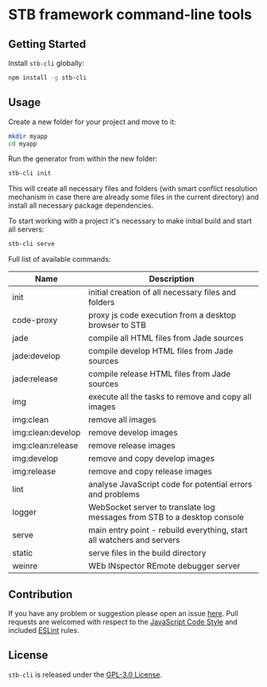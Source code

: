 STB framework command-line tools
================================

## Getting Started

Install `stb-cli` globally:

```bash
npm install -g stb-cli
```

## Usage

Create a new folder for your project and move to it:

```bash
mkdir myapp
cd myapp
```

Run the generator from within the new folder:

```bash
stb-cli init
```

This will create all necessary files and folders (with smart conflict resolution mechanism
in case there are already some files in the current directory) and install all necessary package dependencies.

To start working with a project it's necessary to make initial build and start all servers:

```bash
stb-cli serve
```

Full list of available commands:

 Name              | Description
-------------------|-------------
 init              | initial creation of all necessary files and folders
 code-proxy        | proxy js code execution from a desktop browser to STB
 jade              | compile all HTML files from Jade sources
 jade:develop      | compile develop HTML files from Jade sources
 jade:release      | compile release HTML files from Jade sources
 img               | execute all the tasks to remove and copy all images
 img:clean         | remove all images
 img:clean:develop | remove develop images
 img:clean:release | remove release images
 img:develop       | remove and copy develop images
 img:release       | remove and copy release images
 lint              | analyse JavaScript code for potential errors and problems
 logger            | WebSocket server to translate log messages from STB to a desktop console
 serve             | main entry point - rebuild everything, start all watchers and servers
 static            | serve files in the build directory
 weinre            | WEb INspector REmote debugger server


## Contribution

If you have any problem or suggestion please open an issue [here](https://github.com/DarkPark/stb-cli/issues).
Pull requests are welcomed with respect to the [JavaScript Code Style](https://github.com/DarkPark/jscs) and included [ESLint](http://eslint.org/) rules.


## License

`stb-cli` is released under the [GPL-3.0 License](http://opensource.org/licenses/GPL-3.0).
